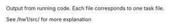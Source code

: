 Output from running code. Each file corresponds to one task file.

See /hw1/src/ for more explanation
